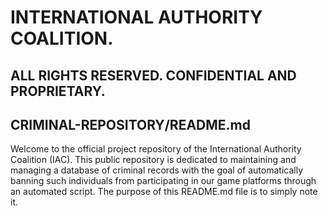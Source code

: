 # INTERNATIONAL AUTHORITY COALITION. 

## ALL RIGHTS RESERVED. CONFIDENTIAL AND PROPRIETARY.
## CRIMINAL-REPOSITORY/README.md

Welcome to the official project repository of the International Authority Coalition (IAC). This public repository is dedicated to maintaining and managing a database of criminal records with the goal of automatically banning such individuals from participating in our game platforms through an automated script. The purpose of this README.md file is to simply note it.
